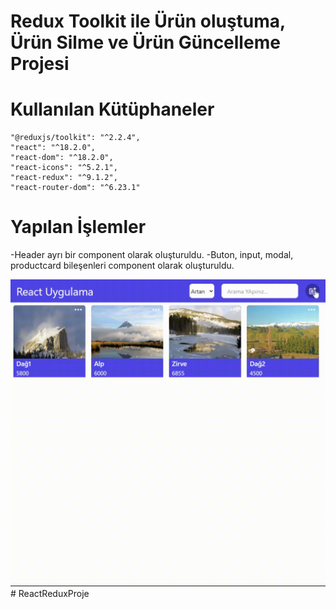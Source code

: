 # Redux Toolkit ile Ürün oluştuma, Ürün Silme ve Ürün Güncelleme Projesi

# Kullanılan Kütüphaneler

    "@reduxjs/toolkit": "^2.2.4",
    "react": "^18.2.0",
    "react-dom": "^18.2.0",
    "react-icons": "^5.2.1",
    "react-redux": "^9.1.2",
    "react-router-dom": "^6.23.1"

# Yapılan İşlemler

-Header ayrı bir component olarak oluşturuldu.
-Buton, input, modal, productcard bileşenleri component olarak oluşturuldu.

<img src="screen.gif"/># ReactReduxProje
